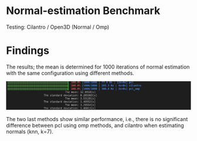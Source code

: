 # Normal-estimation Benchmark
Testing: Cilantro / Open3D (Normal / Omp)

# Findings

The results; the mean is determined for 1000 iterations of normal estimation with the same configuration using different methods.

<p align="center">
    <img src="data/results.png" alt="Kitten" title="A cute kitten" />
</p>

The two last methods show similar performance, i.e., there is no significant difference between pcl using omp methods, and cilantro when estimating normals (knn, k=7).

